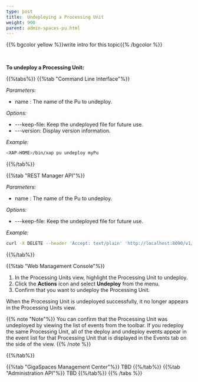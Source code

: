 ```yaml
---
type: post
title:  Undeploying a Processing Unit
weight: 900
parent: admin-spaces-pu.html
---
```

 
 
 

 
{{% bgcolor yellow %}}write intro for this topic{{% /bgcolor %}}

<br>

**To undeploy a Processing Unit:**
 
{{%tabs%}}
{{%tab "Command Line Interface"%}}

_Parameters:_<br> 

- name : The name of the Pu to undeploy.

_Options:_<br>

- ---keep-file: Keep the undeployed file for future use.
- ---version: Display version information.

*Example:*

```bash
<XAP-HOME>/bin/xap pu undeploy myPu 
```
{{%/tab%}}

{{%tab "REST Manager API"%}}

_Parameters:_<br>

- name : The name of the Pu to undeploy.

_Options:_<br>

- ---keep-file: Keep the undeployed file for future use.
 
 
*Example:*

```bash
curl -X DELETE --header 'Accept: text/plain' 'http://localhost:8090/v1/deployments/myPu'
```
{{%/tab%}}


{{%tab "Web Management Console"%}}

1. In the Processing Units view, highlight the Processing Unit to undeploy.
1. Click the **Actions** icon and select **Undeploy** from the menu.
1. Confirm that you want to undeploy the Processing Unit.

When the Processing Unit is undeployed successfully, it no longer appears in the Processing Units view. 

{{% note "Note"%}}
You can confirm that the Processing Unit was undeployed by viewing the list of events from the toolbar. If you redeploy the same Processing Unit, all of the deploy and undeploy events appear in the event list for that Processing Unit that is displayed in the Events tab on the side of the view.
{{% /note %}}


{{%/tab%}}

{{%tab "GigaSpaces Management Center"%}}
TBD
{{%/tab%}}
{{%tab "Administration API"%}}
TBD
{{%/tab%}}
{{% /tabs %}}

  